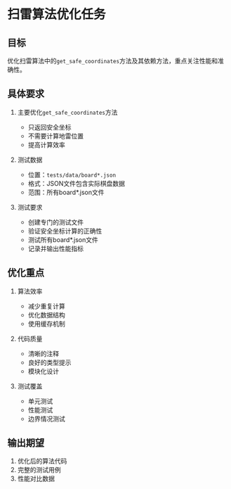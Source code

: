 # 扫雷算法优化任务

## 目标
优化扫雷算法中的`get_safe_coordinates`方法及其依赖方法，重点关注性能和准确性。

## 具体要求
1. 主要优化`get_safe_coordinates`方法
   - 只返回安全坐标
   - 不需要计算地雷位置
   - 提高计算效率

2. 测试数据
   - 位置：`tests/data/board*.json`
   - 格式：JSON文件包含实际棋盘数据
   - 范围：所有board*.json文件

3. 测试要求
   - 创建专门的测试文件
   - 验证安全坐标计算的正确性
   - 测试所有board*.json文件
   - 记录并输出性能指标

## 优化重点
1. 算法效率
   - 减少重复计算
   - 优化数据结构
   - 使用缓存机制

2. 代码质量
   - 清晰的注释
   - 良好的类型提示
   - 模块化设计

3. 测试覆盖
   - 单元测试
   - 性能测试
   - 边界情况测试

## 输出期望
1. 优化后的算法代码
2. 完整的测试用例
3. 性能对比数据